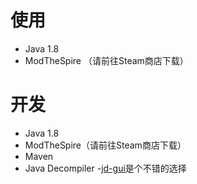# 使用
* Java 1.8
* ModTheSpire （请前往Steam商店下载）

# 开发
* Java 1.8
* ModTheSpire（请前往Steam商店下载）
* Maven
* Java Decompiler -[jd-gui](http://jd.benow.ca/)是个不错的选择

